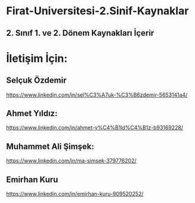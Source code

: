 # Firat-Universitesi-2.Sinif-Kaynaklar
## 2. Sınıf 1. ve 2. Dönem Kaynakları İçerir

# İletişim İçin:

## Selçuk Özdemir
https://www.linkedin.com/in/sel%C3%A7uk-%C3%B6zdemir-5653141a4/
## Ahmet Yıldız:
https://www.linkedin.com/in/ahmet-y%C4%B1ld%C4%B1z-b93169228/
## Muhammet Ali Şimşek:
https://www.linkedin.com/in/ma-simsek-379776202/
## Emirhan Kuru
https://www.linkedin.com/in/emirhan-kuru-909520252/
